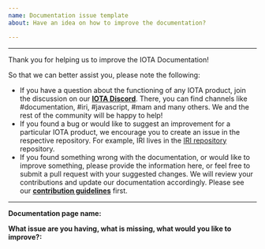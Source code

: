 ```yaml
---
name: Documentation issue template
about: Have an idea on how to improve the documentation?

---
```


___________________________________________________________________
Thank you for helping us to improve the IOTA Documentation!

So that we can better assist you, please note the following:
- If you have a question about the functioning of any IOTA product, join the discussion on our [**IOTA Discord**](https://discordapp.com/invite/fNGZXvh). There, you can find channels like #documentation, #iri, #javascript, #mam and many others. We and the rest of the community will be happy to help!
- If you found a bug or would like to suggest an improvement for a particular IOTA product, we encourage you to create an issue in the respective repository. For example, IRI lives in the [IRI repository](https://github.com/iotaledger/iri) repository.
- If you found something wrong with the documentation, or would like to improve something, please provide the information here, or feel free to submit a pull request with your suggested changes. We will review your contributions and update our documentation accordingly. Please see our [**contribution guidelines**](CONTRIBUTING.MD) first. 
______________________________________________________

**Documentation page name:**

**What issue are you having, what is missing, what would you like to improve?:**
